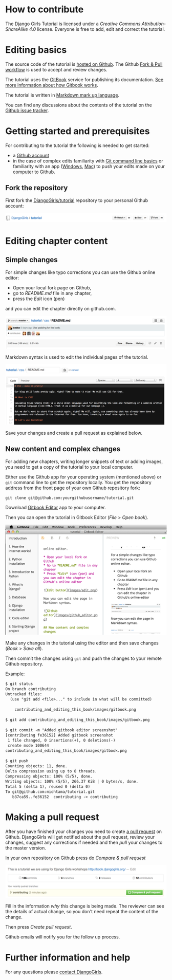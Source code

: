 # How to contribute

The Django Girls Tutorial is licensed under a *Creative Commons Attribution-ShareAlike 4.0* license. Everyone is free to add, edit and correct the tutorial.

# Editing basics

The source code of the tutorial is [hosted on Github](). The Github [Fork & Pull workflow](https://help.github.com/articles/using-pull-requests) is used to accept and review changes.

The tutorial uses the [GitBook](https://www.gitbook.io/) service for publishing its documentation. [See more information about how Gitbook works](http://help.gitbook.io/).

The tutorial is written in [Markdown mark up language](https://help.github.com/articles/markdown-basics).

You can find any discussions about the contents of the tutorial on the [Github issue tracker](https://github.com/DjangoGirls/tutorial/issues).

# Getting started and prerequisites

For contributing to the tutorial the following is needed to get started:

* a [Github account](https://github.com)
* in the case of complex edits familiarity with [Git command line basics](https://help.github.com/articles/set-up-git) or familiarity with an app ([Windows](https://windows.github.com/), [Mac](https://mac.github.com/)) to push your edits made on your computer to Github.

## Fork the repository

First fork the [DjangoGirls/tutorial](https://github.com/DjangoGirls/tutorial) repository to your personal Github account:

![Fork button](images/fork.png)

# Editing chapter content

## Simple changes

For simple changes like typo corrections you can use the Github online editor:

* Open your local fork page on Github,
* go to *README.md* file in any chapter,
* press the *Edit* icon (pen)

and you can edit the chapter directly on github.com.

![Edit button](images/edit.png)

Markdown syntax is used to edit the individual pages of the tutorial.

![Github editor](images/github_editor.png)

Save your changes and create a pull request as explained below.

## New content and complex changes

For adding new chapters, writing longer snippets of text or adding images, you need to get a copy of the tutorial to your local computer.

Either use the Github app for your operating system (mentioned above) or `git` command line to get the repository locally. You get the repository address from the front page of your own Github repository fork:

    git clone git@github.com:yourgithubusername/tutorial.git

Download [Gitbook Editor](http://help.gitbook.io/editor/README.html) app to your computer.

Then you can open the tutorial in Gitbook Editor (*File* > *Open book*).

![Gitbook](images/gitbook.png)

Make any changes in the tutorial using the editor and then save changes (*Book* > *Save all*).

Then commit the changes using `git` and push the changes to your remote Github repository.

Example:

    $ git status
    On branch contributing
    Untracked files:
      (use "git add <file>..." to include in what will be committed)

        contributing_and_editing_this_book/images/gitbook.png

    $ git add contributing_and_editing_this_book/images/gitbook.png

    $ git commit -m "Added gitbook editor screenshot"
    [contributing fe36152] Added gitbook screenshot
     1 file changed, 0 insertions(+), 0 deletions(-)
     create mode 100644 contributing_and_editing_this_book/images/gitbook.png

    $ git push
    Counting objects: 11, done.
    Delta compression using up to 8 threads.
    Compressing objects: 100% (5/5), done.
    Writing objects: 100% (5/5), 266.37 KiB | 0 bytes/s, done.
    Total 5 (delta 1), reused 0 (delta 0)
    To git@github.com:miohtama/tutorial.git
       b37ca59..fe36152  contributing -> contributing

# Making a pull request

After you have finished your changes you need to create [a pull request](https://help.github.com/articles/using-pull-requests)  on Github. DjangoGirls will get notified about the pull request, review your changes, suggest any corrections if needed and then *pull* your changes to the master version.

In your own repository on Github press do *Compare & pull request*

![Gitbook](images/pull_request.png)

Fill in the information *why* this change is being made. The reviewer can see the details of actual change, so you don't need repeat the content of the change.

Then press *Create pull request*.

Github emails will notify you for the follow up process.

# Further information and help

For any questions please [contact DjangoGirls](http://djangogirls.org/).

